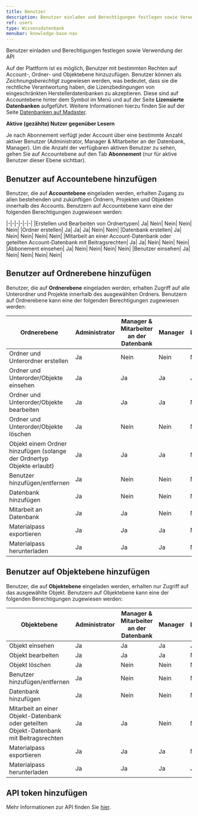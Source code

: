```yaml
---
title: Benutzer
description: Benutzer einladen und Berechtigungen festlegen sowie Verwendung der API
ref: users
type: Wissensdatenbank
menubar: knowledge-base-nav
---
```


Benutzer einladen und Berechtigungen festlegen sowie Verwendung der API

Auf der Plattform ist es möglich, Benutzer mit bestimmten Rechten auf Account-, Ordner- und Objektebene hinzuzufügen.
Benutzer können als *Zeichnungsberechtigt* zugewiesen werden, was bedeutet, dass sie die rechtliche Verantwortung haben, die Lizenzbedingungen von eingeschränkten Herstellerdatenbanken zu akzeptieren. Diese sind auf Accountebene hinter dem Symbol <iconify-icon inline icon='mdi-dots-vertical'/> im Menü und auf der Seite **Lizensierte Datenbanken** aufgeführt.
Weitere Informationen hierzu finden Sie auf der Seite <a href="https://docs-t.madaster.com/de/de/knowledge-base/databases.html" target="_blank">Datenbanken auf Madaster</a>.

**Aktive (gezählte) Nutzer gegenüber Lesern**

Je nach Abonnement verfügt jeder Account über eine bestimmte Anzahl aktiver Benutzer (Administrator, Manager & Mitarbeiter an der Datenbank, Manager). Um die Anzahl der verfügbaren aktiven Benutzer zu sehen, gehen Sie auf Accountebene <iconify-icon inline icon='mdi-briefcase-variant'/> auf den Tab **Abonnement** (nur für aktive Benutzer dieser Ebene sichtbar).

## Benutzer auf Accountebene hinzufügen

Benutzer, die auf **Accountebene** <iconify-icon inline icon='mdi-briefcase-variant'/> eingeladen werden, erhalten Zugang zu allen bestehenden und zukünftigen Ordnern, Projekten und Objekten innerhalb des Accounts. Benutzern auf Accountebene kann eine der folgenden Berechtigungen zugewiesen werden:

|-|-|-|-|-|-|
|Erstellen und Bearbeiten von Ordnertypen| Ja| Nein| Nein| Nein| Nein|
|Ordner erstellen| Ja| Ja| Ja| Nein| Nein|
|Datenbank erstellen| Ja| Nein| Nein| Nein| Nein|
|Mitarbeit an einer Account-Datenbank oder geteilten Account-Datenbank mit Beitragsrechten| Ja| Ja| Nein| Nein| Nein|
|Abbonement einsehen| Ja| Nein| Nein| Nein| Nein|
|Benutzer einsehen| Ja| Nein| Nein| Nein| Nein|


## Benutzer auf Ordnerebene hinzufügen

Benutzer, die auf **Ordnerebene** <iconify-icon inline icon='mdi-folder-account'/> eingeladen werden, erhalten Zugriff auf alle Unterordner und Projekte innerhalb des ausgewählten Ordners. Benutzern auf Ordnerebene kann eine der folgenden Berechtigungen zugewiesen werden:

|Ordnerebene|Administrator|Manager & Mitarbeiter an der Datenbank|Manager|Leser|Kontakt Rechnungsstellung|
|-|-|-|-|-|-|
|Ordner und Unterordner erstellen|Ja| Nein| Nein| Nein| Nein|
|Ordner und Unterorder/Objekte einsehen| Ja| Ja| Ja| Ja| Ja|
|Ordner und Unterorder/Objekte bearbeiten| Ja| Ja| Ja| Nein| Nein|
|Ordner und Unterorder/Objekte löschen| Ja| Nein| Nein| Nein| Nein|
|Objekt einem Ordner hinzufügen (solange der Ordnertyp Objekte erlaubt)| Ja| Ja| Ja| Nein| Nein|
|Benutzer hinzufügen/entfernen| Ja| Nein| Nein| Nein| Nein |
|Datenbank hinzufügen| Ja| Nein| Nein| Nein| Nein|
|Mitarbeit an Datenbank| Ja| Ja| Nein| Nein| Nein|
|Materialpass exportieren| Ja| Ja| Ja| Nein| Nein|
|Materialpass herunterladen| Ja| Ja| Ja| Nein| Nein|

## Benutzer auf Objektebene hinzufügen

Benutzer, die auf **Objektebene** <iconify-icon inline icon='mdi-office-building'/> eingeladen werden, erhalten nur Zugriff auf das ausgewählte Objekt. Benutzern auf Objektebene kann eine der folgenden Berechtigungen zugewiesen werden:

|Objektebene|Administrator|Manager & Mitarbeiter an der Datenbank|Manager|Leser|Kontakt Rechnungsstellung|
|-|-|-|-|-|-|
|Objekt einsehen| Ja| Ja| Ja| Ja| Ja|
|Objekt bearbeiten| Ja| Ja| Ja| Nein| Nein|
|Objekt löschen| Ja| Nein| Nein| Nein| Nein|
|Benutzer hinzufügen/entfernen| Ja| Nein| Nein| Nein| Nein|
|Datenbank hinzufügen| Ja| Nein| Nein| Nein| Nein|
|Mitarbeit an einer Objekt-Datenbank oder geteilten Objekt-Datenbank mit Beitragsrechten| Ja| Ja| Nein| Nein| Nein|
|Materialpass exportieren| Ja| Ja| Ja| Nein| Nein|
|Materialpass herunterladen| Ja| Ja| Ja| Ja| Ja|

## API token hinzufügen

Mehr Informationen zur API finden Sie <a href="../api/" target="_blank">hier</a>.
